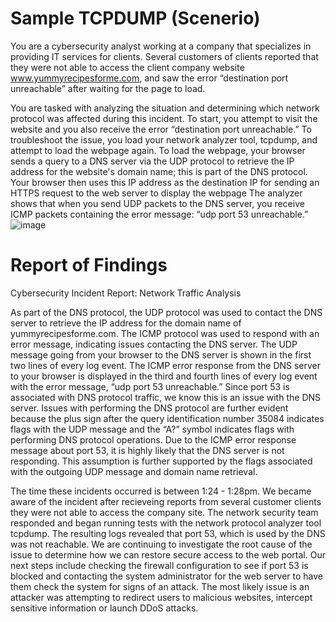 # Sample TCPDUMP (Scenerio)
You are a cybersecurity analyst working at a company that specializes in providing IT services for clients. Several customers of clients reported that they were not able to access the client company website www.yummyrecipesforme.com, and saw the error “destination port unreachable” after waiting for the page to load. 

You are tasked with analyzing the situation and determining which network protocol was affected during this incident. To start, you attempt to visit the website and you also receive the error “destination port unreachable.” To troubleshoot the issue, you load your network analyzer tool, tcpdump, and attempt to load the webpage again. To load the webpage, your browser sends a query to a DNS server via the UDP protocol to retrieve the IP address for the website's domain name; this is part of the DNS protocol. Your browser then uses this IP address as the destination IP for sending an HTTPS request to the web server to display the webpage  The analyzer shows that when you send UDP packets to the DNS server, you receive ICMP packets containing the error message: “udp port 53 unreachable.” 
![image](https://github.com/ALNorman/Analysis-DNS-ICMP-Traffic/assets/169396450/476a50b9-b872-4a09-aeb4-35b363f141ff)

# Report of Findings
Cybersecurity Incident Report: 
Network Traffic Analysis

As part of the DNS protocol, the UDP protocol was used to contact the DNS server to retrieve the IP address for the domain name of yummyrecipesforme.com. The ICMP protocol was used to respond with an error message, indicating issues contacting the DNS server. The UDP message going from your browser to the DNS server is shown in the first two lines of every log event. The ICMP error response from the DNS server to your browser is displayed in the third and fourth lines of every log event with the error message, “udp port 53 unreachable.” Since port 53 is associated with DNS protocol traffic, we know this is an issue with the DNS server. Issues with performing the DNS protocol are further evident because the plus sign after the query identification number 35084 indicates flags with the UDP message and the “A?” symbol indicates flags with performing DNS protocol operations. Due to the ICMP error response message about port 53, it is highly likely that the DNS server is not responding. This assumption is further supported by the flags associated with the outgoing UDP message and domain name retrieval. 

The time these incidents occurred is between 1:24 - 1:28pm. We became aware of the incident after recieveing reports from several customer clients they were not able to access the company site. The network security team responded and began running tests with the network protocol analyzer tool tcpdump. The resulting logs revealed that port 53, which is used by the DNS was not reachable. We are continuing to investigate the root cause of the issue to determine how we can restore secure access to the web portal. Our next steps include checking the firewall configuration to see if port 53 is blocked and contacting the system administrator for the web server to have them check the system for signs of an attack. The most likely issue is an attacker was attempting to redirect users to malicious websites, intercept sensitive information or launch DDoS attacks.




